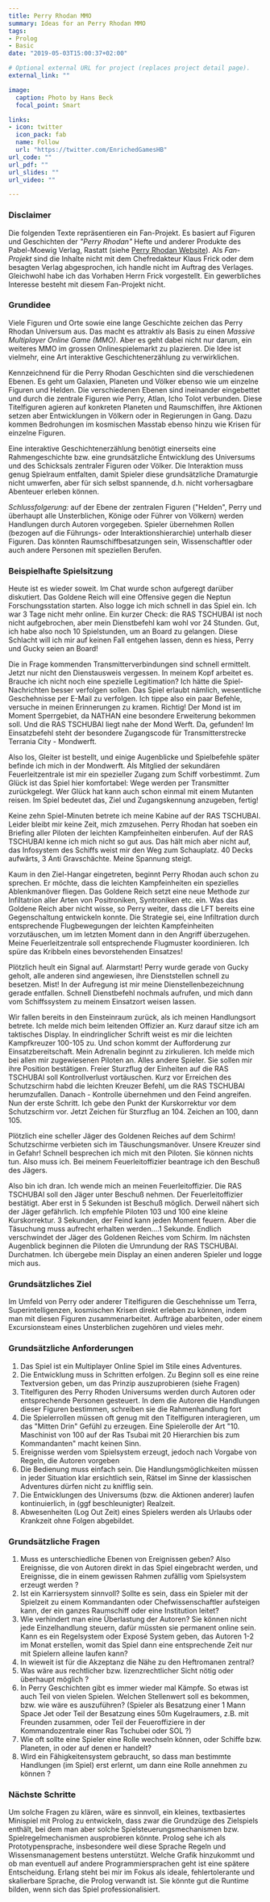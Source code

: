 ```yaml
---
title: Perry Rhodan MMO
summary: Ideas for an Perry Rhodan MMO
tags:
- Prolog
- Basic
date: "2019-05-03T15:00:37+02:00"

# Optional external URL for project (replaces project detail page).
external_link: ""

image:		
  caption: Photo by Hans Beck
  focal_point: Smart

links:
- icon: twitter
  icon_pack: fab
  name: Follow
  url: "https://twitter.com/EnrichedGamesHB"
url_code: ""
url_pdf: ""
url_slides: ""
url_video: ""

---
```


### Disclaimer

Die folgenden Texte repräsentieren ein Fan-Projekt. Es basiert auf Figuren und Geschichten der *"Perry Rhodan"* Hefte und anderer Produkte des Pabel-Moewig Verlag, Rastatt (siehe [Perry Rhodan Website](https://perry-rhodan.net/)). Als *Fan-Projekt* sind die Inhalte nicht mit dem Chefredakteur Klaus Frick oder dem besagten Verlag abgesprochen, ich handle nicht im Auftrag des Verlages. Gleichwohl habe ich das Vorhaben Herrn Frick vorgestellt. Ein gewerbliches Interesse besteht mit diesem Fan-Projekt nicht. 

### Grundidee

Viele Figuren und Orte sowie eine lange Geschichte zeichen das Perry Rhodan Universum aus. Das macht es attraktiv als Basis zu einen *Massive Multiplayer Online Game (MMO)*. Aber es geht dabei nicht nur darum, ein weiteres MMO im grossen Onlinespielemarkt zu plazieren. Die Idee ist vielmehr, eine Art interaktive Geschichtenerzählung zu verwirklichen.

Kennzeichnend für die Perry Rhodan Geschichten sind die verschiedenen Ebenen. Es geht um Galaxien, Planeten und Völker ebenso wie um einzelne Figuren und Helden. Die verschiedenen Ebenen sind ineinander eingebettet und durch die zentrale Figuren wie Perry, Atlan, Icho Tolot verbunden. Diese Titelfiguren agieren auf konkreten Planeten und Raumschiffen, ihre Aktionen setzen aber Entwicklungen in Völkern oder in Regierungen in Gang. Dazu kommen Bedrohungen im kosmischen Masstab ebenso hinzu wie Krisen für einzelne Figuren.

Eine interaktive Geschichtenerzählung benötigt einerseits eine Rahmengeschichte bzw. eine grundsätzliche Entwicklung des Universums und des Schicksals zentraler Figuren oder Völker. Die Interaktion muss genug Spielraum entfalten, damit Spieler diese grundsätzliche Dramaturgie nicht umwerfen, aber für sich selbst spannende, d.h. nicht vorhersagbare Abenteuer erleben können. 

*Schlussfolgerung:* auf der Ebene der zentralen Figuren ("Helden", Perry und überhaupt alle Unsterblichen, Könige oder Führer von Völkern) werden Handlungen durch Autoren vorgegeben. Spieler übernehmen Rollen (bezogen auf die Führungs- oder Interaktionshierarchie) unterhalb dieser Figuren. Das könnten Raumschiffbesatzungen sein, Wissenschaftler oder auch andere Personen mit speziellen Berufen. 


### Beispielhafte Spielsitzung

Heute ist es wieder soweit. Im Chat wurde schon aufgeregt darüber diskutiert. Das Goldene Reich will eine Offensive gegen die Neptun Forschungsstation starten. Also logge ich mich schnell in das Spiel ein. Ich war 3 Tage nicht mehr online. Ein kurzer Check: die RAS TSCHUBAI ist noch nicht aufgebrochen, aber mein Dienstbefehl kam wohl vor 24 Stunden. Gut, ich habe also noch 10 Spielstunden, um an Board zu gelangen. Diese Schlacht will ich mir auf keinen Fall entgehen lassen, denn es hiess, Perry und Gucky seien an Board! 

Die in Frage kommenden Transmitterverbindungen sind schnell ermittelt. Jetzt nur nicht den Dienstausweis vergessen. In meinem Kopf arbeitet es. Brauche ich nicht noch eine spezielle Legitimation? Ich hätte die Spiel-Nachrichten besser verfolgen sollen. Das Spiel erlaubt nämlich, wesentliche Geschehnisse per E-Mail zu verfolgen. Ich tippe also ein paar Befehle, versuche in meinen Erinnerungen zu kramen. Richtig! Der Mond ist im Moment Sperrgebiet,  da NATHAN eine besondere Erweiterung bekommen soll. Und die RAS TSCHUBAI liegt nahe der Mond Werft. Da, gefunden! Im Einsatzbefehl steht der besondere Zugangscode für Transmitterstrecke Terrania City - Mondwerft. 

Also los, Gleiter ist bestellt, und einige Augenblicke und Spielbefehle später befinde ich mich in der Mondwerft. Als Mitglied der sekundären Feuerleitzentrale ist mir ein spezieller Zugang zum Schiff vorbestimmt. Zum Glück ist das Spiel hier komfortabel: Wege werden per Transmitter zurückgelegt. Wer Glück hat kann auch schon einmal mit einem Mutanten reisen. Im Spiel bedeutet das, Ziel und Zugangskennung anzugeben, fertig! 

Keine zehn Spiel-Minuten betrete ich meine Kabine auf der RAS TSCHUBAI. Leider bleibt mir keine Zeit, mich zmzusehen. Perry Rhodan hat soeben ein Briefing aller Piloten der leichten Kampfeinheiten einberufen. Auf der RAS TSCHUBAI kenne ich mich nicht so gut aus. Das hält mich aber nicht auf, das Infosystem des Schiffs weist mir den Weg zum Schauplatz. 40 Decks aufwärts, 3 Anti Gravschächte. Meine Spannung steigt.

Kaum in den Ziel-Hangar eingetreten, beginnt Perry Rhodan auch schon zu sprechen. Er möchte, dass die leichten Kampfeinheiten ein spezielles Ablenkmanöver fliegen. Das Goldene Reich setzt eine neue Methode zur Infiltatrion aller Arten von Positroniken, Syntroniken etc. ein. Was das Goldene Reich aber nicht wisse, so Perry weiter, dass die LFT bereits eine Gegenschaltung entwickeln konnte. Die Strategie sei, eine Infiltration durch entsprechende Flugbewegungen der leichten Kampfeinheiten vorzutäuschen, um im letzten Moment dann in den Angriff überzugehen. Meine Feuerleitzentrale soll entsprechende Flugmuster koordinieren. Ich spüre das Kribbeln eines bevorstehenden Einsatzes!

Plötzlich heult ein Signal auf. Alarmstart! Perry wurde gerade von Gucky geholt, alle anderen sind angewiesen, ihre Dienststellen schnell zu besetzen. Mist! In der Aufregung ist mir meine Dienstellenbezeichnung gerade entfallen. Schnell Dienstbefehl nochmals aufrufen, und mich dann vom Schiffssystem zu meinem Einsatzort weisen lassen. 

Wir fallen bereits in den Einsteinraum zurück, als ich meinen Handlungsort betrete. Ich melde mich beim leitenden Offizier an. Kurz darauf sitze ich am taktisches Display. In eindringlicher Schrift weist es mir die leichten Kampfkreuzer 100-105 zu. Und schon kommt der Aufforderung zur Einsatzbereitschaft. Mein Adrenalin beginnt zu zirkulieren. Ich melde mich bei allen mir zugewiesenen Piloten an. Alles andere Spieler. Sie sollen mir ihre Position bestätigen. Freier Sturzflug der Einheiten auf die RAS TSCHUBAI soll Kontrollverlust vortäuschen. Kurz vor Erreichen des Schutzschirm habd die leichten Kreuzer Befehl, um die RAS TSCHUBAI herumzufallen. Danach - Kontrolle übernehmen und den Feind angreifen. Nun der erste Schritt. Ich gebe den Punkt der Kurskorrektur vor dem Schutzschirm vor. Jetzt Zeichen für Sturzflug an 104. Zeichen an 100, dann 105. 

Plötzlich eine scheller Jäger des Goldenen Reiches auf dem Schirm! Schutzschirme verbieten sich im Täuschungsmanöver. Unsere Kreuzer sind in Gefahr! Schnell besprechen ich mich mit den Piloten. Sie können nichts tun. Also muss ich. Bei meinem Feuerleitoffizier beantrage ich den Beschuß des Jägers.

 Also bin ich dran. Ich wende mich an meinen Feuerleitoffizier. Die RAS TSCHUBAI soll den Jäger unter Beschuß nehmen. Der Feuerleitoffizier bestätigt. Aber erst in 5 Sekunden ist Beschuß möglich. Derweil nähert sich der Jäger gefährlich. Ich empfehle Piloten 103 und 100 eine kleine Kurskorrektur. 3 Sekunden, der Feind kann jeden Moment feuern. Aber die Täsuchung muss aufrecht erhalten werden....1 Sekunde. Endlich verschwindet der Jäger des Goldenen Reiches vom Schirm. Im nächsten Augenblick beginnen die Piloten die Umrundung der RAS TSCHUBAI. Durchatmen. Ich übergebe mein Display an einen anderen Spieler und logge mich aus. 


### Grundsätzliches Ziel

Im Umfeld von Perry oder anderer Titelfiguren die Geschehnisse um Terra, Superintelligenzen, kosmischen Krisen direkt erleben zu können, indem man mit diesen Figuren zusammenarbeitet. Aufträge abarbeiten, oder einem Excursionsteam eines Unsterblichen zugehören und vieles mehr.


### Grundsätzliche Anforderungen

1.  Das Spiel ist ein Multiplayer Online Spiel im Stile eines Adventures. 
2.  Die Entwicklung muss in Schritten erfolgen. Zu Beginn soll es eine reine Textversion geben, um das Prinzip auszuprobieren (siehe Fragen)
3. Titelfiguren des Perry Rhoden Universums werden durch Autoren oder entsprechende Personen gesteuert. In dem die Autoren die Handlungen dieser Figuren bestimmen, schreiben sie die Rahmenhandlung fort
4.  Die Spielerrollen müssen oft genug mit den Titelfiguren interagieren, um das "Mitten Drin" Gefühl zu erzeugen. Eine Spielerolle der Art "10. Maschinist von 100 auf der Ras Tsubai mit 20 Hierarchien bis zum Kommandanten" macht keinen Sinn. 
5.  Ereignisse werden vom Spielsystem erzeugt, jedoch nach Vorgabe von Regeln, die Autoren vorgeben
6.  Die Bedienung muss einfach sein. Die Handlungsmöglichkeiten müssen in jeder Situation klar ersichtlich sein, Rätsel im Sinne der klassischen Adventures dürfen nicht zu knifflig sein.
7. Die Entwicklungen des Universums (bzw. die Aktionen anderer) laufen kontinuierlich, in (ggf beschleunigter) Realzeit. 
8. Abwesenheiten (Log Out Zeit) eines Spielers werden als Urlaubs oder Krankzeit ohne Folgen abgebildet.


### Grundsätzliche Fragen

1.  Muss es unterschiedliche Ebenen von Ereignissen geben? Also Ereignisse, die von Autoren direkt in das Spiel eingebracht werden, und Ereignisse, die in einem gewissen Rahmen zufällig vom Spielsystem erzeugt werden ?
2.  Ist ein Karriersystem sinnvoll? Sollte es sein, dass ein Spieler mit der Spielzeit zu einem Kommandanten oder Chefwissenschaftler aufsteigen kann, der ein ganzes Raumschiff oder eine Institution leitet? 
3.  Wie verhindert man eine Überlastung der Autoren? Sie können nicht jede Einzelhandlung steuern, dafür müssten sie permanent online sein. Kann es ein Regelsystem oder Exposé System geben, das Autoren 1-2 im Monat erstellen, womit das Spiel dann eine entsprechende Zeit nur mit Spielern alleine laufen kann?
4.  In wieweit ist für die Akzeptanz die Nähe zu den Heftromanen zentral? 
5.  Was wäre aus rechtlicher bzw. lizenzrechtlicher Sicht nötig oder überhaupt möglich ?
6.  In Perry Geschichten gibt es immer wieder mal Kämpfe. So etwas ist auch Teil von vielen Spielen. Welchen Stellenwert soll es bekommen, bzw. wie wäre es auszuführen? (Spieler als Besatzung einer 1 Mann Space Jet oder Teil der Besatzung eines 50m Kugelraumers, z.B. mit Freunden zusammen, oder Teil der Feueroffiziere in der Kommandozentrale einer Ras Tschubei oder SOL ?)
7. Wie oft sollte eine Spieler eine Rolle wechseln können, oder Schiffe bzw. Planeten, in oder auf denen er handelt?
8. Wird ein Fähigkeitensystem gebraucht, so dass man bestimmte Handlungen (im Spiel) erst erlernt, um dann eine Rolle annehmen zu können ?


### Nächste Schritte

Um solche Fragen zu klären, wäre es sinnvoll, ein kleines, textbasiertes Minispiel mit Prolog zu entwickeln, dass zwar die Grundzüge des Zielspiels enthält, bei dem man aber solche Spielsteuerungsmechanismen bzw. Spielregelmechanismen ausprobieren könnte. Prolog sehe ich als Prototypensprache, insbesondere weil diese Sprache Regeln und Wissensmanagement bestens unterstützt. Welche Grafik hinzukommt und ob man eventuell auf andere Programmiersprachen geht ist eine spätere Entscheidung. Erlang steht bei mir im Fokus als ideale, fehlertolerante und skalierbare Sprache, die Prolog verwandt ist. Sie könnte gut die Runtime bilden, wenn sich das Spiel professionalisiert.